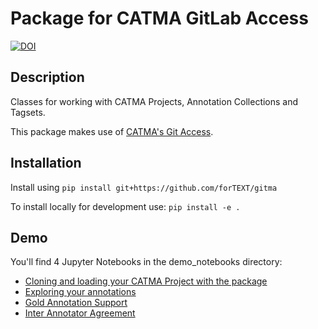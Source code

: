 # Package for CATMA GitLab Access

[![DOI](https://zenodo.org/badge/DOI/10.5281/zenodo.5669222.svg)](https://doi.org/10.5281/zenodo.5669222)

## Description

Classes for working with CATMA Projects, Annotation Collections and Tagsets.

This package makes use of [CATMA's Git Access](https://catma.de/documentation/git-access/).

## Installation

Install using `pip install git+https://github.com/forTEXT/gitma`

To install locally for development use: `pip install -e .`

## Demo

You'll find 4 Jupyter Notebooks in the demo_notebooks directory:

- [Cloning and loading your CATMA Project with the package](https://github.com/forTEXT/gitma/tree/main/demo_notebooks/load_project_from_gitlab.ipynb)
- [Exploring your annotations](https://github.com/forTEXT/gitma/tree/main/demo_notebooks/explore_annotations.ipynb)
- [Gold Annotation Support](https://github.com/forTEXT/gitma/tree/main/demo_notebooks/gold_annotation_support.ipynb)
- [Inter Annotator Agreement](https://github.com/forTEXT/gitma/blob/main/demo_notebooks/inter_annotator_agreement.ipynb)
